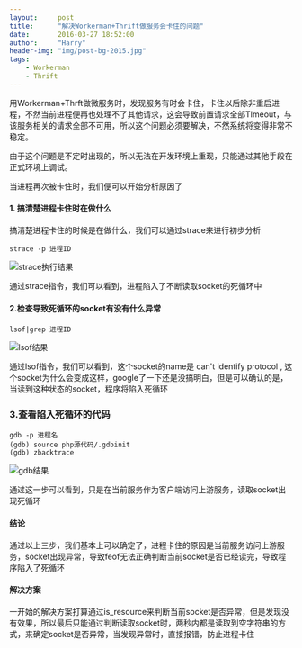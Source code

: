 ```yaml
---
layout:     post
title:      "解决Workerman+Thrift做服务会卡住的问题"
date:       2016-03-27 18:52:00
author:     "Harry"
header-img: "img/post-bg-2015.jpg"
tags:
    - Workerman
    - Thrift
---
```


用Workerman+Thrft做微服务时，发现服务有时会卡住，卡住以后除非重启进程，不然当前进程便再也处理不了其他请求，这会导致前置请求全部TImeout，与该服务相关的请求全部不可用，所以这个问题必须要解决，不然系统将变得非常不稳定。

由于这个问题是不定时出现的，所以无法在开发环境上重现，只能通过其他手段在正式环境上调试。

当进程再次被卡住时，我们便可以开始分析原因了

#### 1. 搞清楚进程卡住时在做什么

搞清楚进程卡住的时候是在做什么，我们可以通过strace来进行初步分析

```shell
strace -p 进程ID
```

![strace执行结果](http://oeii54s39.bkt.clouddn.com/strace%E7%BB%93%E6%9E%9C.png)

通过strace指令，我们可以看到，进程陷入了不断读取socket的死循环中

#### 2.检查导致死循环的socket有没有什么异常

```shell
lsof|grep 进程ID
```

![lsof结果](http://oeii54s39.bkt.clouddn.com/lsof%E7%BB%93%E6%9E%9C.png)

通过lsof指令，我们可以看到，这个socket的name是 can't identify protocol , 这个socket为什么会变成这样，google了一下还是没搞明白，但是可以确认的是，当读到这种状态的socket，程序将陷入死循环

### 3.查看陷入死循环的代码

``` shell
gdb -p 进程名
(gdb) source php源代码/.gdbinit
(gdb) zbacktrace
```

![gdb结果](http://oeii54s39.bkt.clouddn.com/gdb%E7%BB%93%E6%9E%9C.png)

通过这一步可以看到，只是在当前服务作为客户端访问上游服务，读取socket出现死循环

#### 结论

通过以上三步，我们基本上可以确定了，进程卡住的原因是当前服务访问上游服务，socket出现异常，导致feof无法正确判断当前socket是否已经读完，导致程序陷入了死循环

#### 解决方案

一开始的解决方案打算通过is_resource来判断当前socket是否异常，但是发现没有效果，所以最后只能通过判断读取socket时，两秒内都是读取到空字符串的方式，来确定socket是否异常，当发现异常时，直接报错，防止进程卡住
